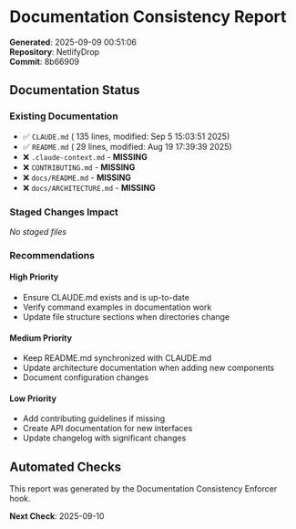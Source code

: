 # Documentation Consistency Report

**Generated**: 2025-09-09 00:51:06  
**Repository**: NetlifyDrop  
**Commit**: 8b66909

## Documentation Status

### Existing Documentation
- ✅ `CLAUDE.md` (     135 lines, modified: Sep  5 15:03:51 2025)
- ✅ `README.md` (      29 lines, modified: Aug 19 17:39:39 2025)
- ❌ `.claude-context.md` - **MISSING**
- ❌ `CONTRIBUTING.md` - **MISSING**
- ❌ `docs/README.md` - **MISSING**
- ❌ `docs/ARCHITECTURE.md` - **MISSING**

### Staged Changes Impact
*No staged files*

### Recommendations

#### High Priority
- Ensure CLAUDE.md exists and is up-to-date
- Verify command examples in documentation work
- Update file structure sections when directories change

#### Medium Priority  
- Keep README.md synchronized with CLAUDE.md
- Update architecture documentation when adding new components
- Document configuration changes

#### Low Priority
- Add contributing guidelines if missing
- Create API documentation for new interfaces
- Update changelog with significant changes

## Automated Checks

This report was generated by the Documentation Consistency Enforcer hook.

**Next Check**: 2025-09-10
